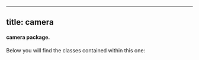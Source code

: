 
---
title: camera
---
#### camera package.


Below you will find the classes contained within this one:


